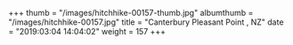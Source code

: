 +++
thumb = "/images/hitchhike-00157-thumb.jpg"
albumthumb = "/images/hitchhike-00157.jpg"
title = "Canterbury Pleasant Point , NZ"
date = "2019:03:04 14:04:02"
weight = 157
+++
